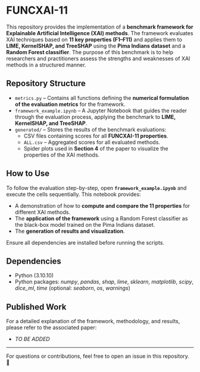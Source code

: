 # FUNCXAI-11

This repository provides the implementation of a **benchmark framework for Explainable Artificial Intelligence (XAI) methods**. The framework evaluates XAI techniques based on **11 key properties (F1–F11)** and applies them to **LIME, KernelSHAP, and TreeSHAP** using the **Pima Indians dataset** and a **Random Forest classifier**. The purpose of this benchmark is to help researchers and practitioners assess the strengths and weaknesses of XAI methods in a structured manner.  

## Repository Structure  

- `metrics.py` – Contains all functions defining the **numerical formulation of the evaluation metrics** for the framework.  
- `framework_example.ipynb` – A Jupyter Notebook that guides the reader through the evaluation process, applying the benchmark to **LIME, KernelSHAP, and TreeSHAP**.  
- `generated/` – Stores the results of the benchmark evaluations:  
  - CSV files containing scores for all **FUNCXAI-11 properties**.  
  - `ALL.csv` – Aggregated scores for all evaluated methods.  
  - Spider plots used in **Section 4** of the paper to visualize the properties of the XAI methods.  


## How to Use  

To follow the evaluation step-by-step, open **`framework_example.ipynb`** and execute the cells sequentially. This notebook provides:  
- A demonstration of how to **compute and compare the 11 properties** for different XAI methods.  
- The **application of the framework** using a Random Forest classifier as the black-box model trained on the Pima Indians dataset.  
- The **generation of results and visualization**.  

Ensure all dependencies are installed before running the scripts.  


## Dependencies 

 - Python (3.10.10)
 - Python packages: *numpy*, *pandas*, *shap*, *lime*, *sklearn*, *matplotlib*, *scipy*, *dice_ml*, *time* (optional: *seaborn*, *os*, *warnings*)


## Published Work

For a detailed explanation of the framework, methodology, and results, please refer to the associated paper:

 - *TO BE ADDED*

---

For questions or contributions, feel free to open an issue in this repository. 🚀
